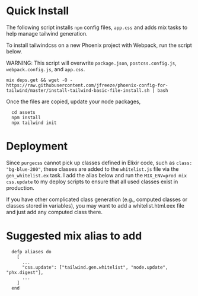 # Quick Install

The following script installs `npm` config files, `app.css` and adds mix tasks to help manage tailwind generation.

To install tailwindcss on a new Phoenix project with Webpack, run the script below.

WARNING: This script will overwrite `package.json`, `postcss.config.js`, `webpack.config.js`, and `app.css`.

```
mix deps.get && wget -O - https://raw.githubusercontent.com/jfreeze/phoenix-config-for-tailwind/master/install-tailwind-basic-file-install.sh | bash
```

Once the files are copied, update your node packages,
```
  cd assets
  npm install
  npx tailwind init
```


# Deployment

Since `purgecss` cannot pick up classes defined in Elixir code, such as `class: "bg-blue-200"`, these classes are added to the `whitelist.js` file via the `gen_whitelist.ex` task. I add the alias below and run the `MIX_ENV=prod mix css.update` to my deploy scripts to ensure that all used classes exist in production.

If you have other complicated class generation (e.g., computed classes or classes stored in variables), you may want to add a whitelist.html.eex file and just add any computed class there.

# Suggested mix alias to add
```  
  defp aliases do
    [
      ...
      "css.update": ["tailwind.gen.whitelist", "node.update", "phx.digest"],
      ...
    ]
  end
```


